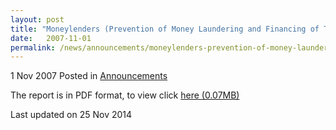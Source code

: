 ```yaml
---
layout: post
title: "Moneylenders (Prevention of Money Laundering and Financing of Terrorism) Rules 2007 (“PMFT Rules”)"
date:   2007-11-01
permalink: /news/announcements/moneylenders-prevention-of-money-laundering-and-financing-of-terrorism-rules-2007-pmft-rules
---
```


1 Nov 2007 Posted in [Announcements](/news/announcements)

The report is in PDF format, to view click [here (0.07MB)](/files/news/announcements/2007/11/linkclick1ed1.pdf)



<p class="right-side-updated">Last updated on 25 Nov 2014</p> 
